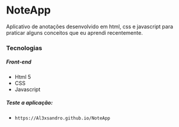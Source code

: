 # NoteApp
Aplicativo de anotações desenvolvido em html, css e javascript para praticar alguns conceitos que eu aprendi recentemente.

<h3>Tecnologias</h3>

<h5>Front-end</h3>
<ul>
  <li>Html 5</li>
  <li>CSS</li>
  <li>Javascript </li>
</ul>

<h5>Teste a aplicação:</h5>

* `https://Al3xsandro.github.io/NoteApp`
